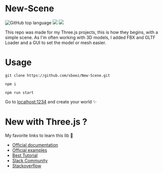 # New-Scene

![GitHub top language](https://img.shields.io/github/languages/top/sboez/New-Scene) <img src="https://img.shields.io/badge/three.js-r112-orange"> <img src="https://img.shields.io/badge/npm-v6.9.0-green">

This repo was made for my Three.js projects, this is how they begins, with a simple scene.
As I'm often working with 3D models, I added FBX and GLTF Loader and a GUI to set the model or mesh easier.

# Usage

```shell
git clone https://github.com/sboez/New-Scene.git
```

```shell
npm i 
```

```shell
npm run start
```

Go to [localhost:1234](localhost:1234) and create your world :sparkles:

# New with Three.js ?

My favorite links to learn this lib :purple_heart:

- [Official documentation](https://threejs.org/docs/#manual/en/introduction/Creating-a-scene)
- [Official examples](https://threejs.org/examples/)
- [Best Tutorial](https://threejsfundamentals.org/)
- [Slack Community](https://threejs-slack.herokuapp.com/)
- [Stackoverflow](https://stackoverflow.com/questions/tagged/three.js)
